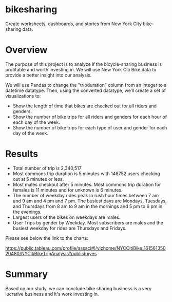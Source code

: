 # bikesharing
Create  worksheets, dashboards, and stories from New York City bike-sharing data. 

# Overview 
The purpose of this project is to analyze if the bicycle-sharing business is profitable and worth investing in. We will use New York Citi Bike data to provide a better insight into our analysis. 

We will use Pandas to change the "tripduration" column from an integer to a datetime datatype. Then, using the converted datatype, we’ll create a set of visualizations to:
- Show the length of time that bikes are checked out for all riders and genders.
- Show the number of bike trips for all riders and genders for each hour of each day of the week.
- Show the number of bike trips for each type of user and gender for each day of the week.

# Results

- Total number of trip  is 2,340,517
- Most commons trip duration is 5 minutes with 146752 users checking out at 5 minutes or less.
- Most males checkout after 5 minutes. Most commons trip duration for females is 11 minutes and for unknown is 6 minutes.
- The number of weekday rides peak in rush hour times between 7 am and 9 am and 4 pm and 7 pm. The busiest days are Mondays, Tuesdays, and Thursdays from 8 am to 9 am in the mornings and 5 pm to 6 pm in the evenings. 
- Largest users of the bikes on weekdays are males. 
- User Trips by gender by Weekday. Most subscribers are males and the busiest weekday for rides are Thursdays and Fridays.

Please see below the link to the charts:

https://public.tableau.com/profile/assaci#!/vizhome/NYCCitiBike_16156135020480/NYCitiBikeTripAnalysis?publish=yes

# Summary
Based on our study, we can conclude bike sharing business is a very lucrative business and it's work investing in. 





